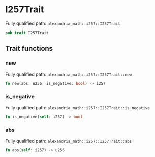 # I257Trait

Fully qualified path: `alexandria_math::i257::I257Trait`

```rust
pub trait I257Trait
```

## Trait functions

### new

Fully qualified path: `alexandria_math::i257::I257Trait::new`

```rust
fn new(abs: u256, is_negative: bool) -> i257
```


### is_negative

Fully qualified path: `alexandria_math::i257::I257Trait::is_negative`

```rust
fn is_negative(self: i257) -> bool
```


### abs

Fully qualified path: `alexandria_math::i257::I257Trait::abs`

```rust
fn abs(self: i257) -> u256
```


